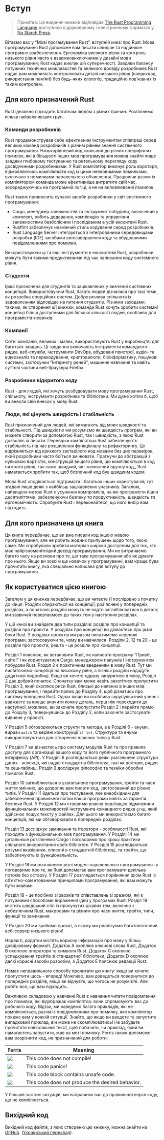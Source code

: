 # Вступ

> Примітка: Це видання книжки відповідає [The Rust Programming
> Language][nsprust] доступною в друкованому і електронному форматах у [No Starch
> Press][nsp].

[nsprust]: https://nostarch.com/rust
[nsp]: https://nostarch.com/

Вітаємо вас у “Мові прогамування Rust”, вступній книзі про Rust.
Мова програмування Rust допоможе вам писати швидше та надійніше програмне
взабезпечення. Ергономіка високого рівня та контроль низького рівня часто є 
взаємновиключними у дизайні мови програмування; Rust кидає виклик цій 
суперечності. Завдяки балансу потужних технічних можливостей та великого 
досвіду розробників Rust надає вам можливість контролювати деталі низького 
рівня (наприклад, використання пам’яті) без будь-яких клопотів, традиційно 
пов’язаних із таким контролем.

## Для кого призначений Rust

Rust ідеально підходить багатьом людям з різних причин. Розглянемо кілька 
найважливіших груп.

### Команди розробників

Rust продемонстрував себе ефективним інструментом співпраці серед великих 
команд розробників з різним рівнем знання системного програмування. 
Низькорівневий код схильний до різних специфічних помилок, які в більшості 
інших мов програмування можна знайти лише завдяки глибокому тестуванню та 
ретельному перегляду коду досвідченими розробниками. У Rust компілятор виконує 
роль воротаря, відмовляючись компілювати код із цими невловимими помилками, 
включано з помилками паралельного обчислення. Працюючи разом із компілятором 
команда може ефективніше витратити свій час, зосереджуючись на програмній 
логіці, а не на виловлюванні помилок.

Rust також привносить сучасні засоби розробники у світ системного 
програмування:

* Cargo, менеджер залежностей та інструмент побудови, включений у комплект, 
  робить додавання, компіляцію та управління залежностями безболісним і 
  послідовним в усій екоситемі Rust.
* Rustfmt забезпечує незмінний стиль кодування серед розробників.
* Rust Language Server інтегрується з інтегрованими середовищами розробки 
  (IDE) засобами автозавершення коду та вбудованими повідомленнями про помилки.

Використовуючи ці та інші інструменти в екосистемі Rust, розробники можуть 
бути такими продуктивними під час написання коду системного рівня.

### Студенти

Іржа призначена для студентів та зацікавлених у вивченні системних концепцій.
Використовуючи Rust, багато людей дізналися про такі теми, як розробка 
оперційних систем. Доброзичлива спільнота із задоволенням відповідає на 
питання студентів. Різними заходами, такими, як створення ції книжки, команди 
Rust хочуть зробити системні концепції більш доступними для більшої кількості 
людей, особливо для програмістів-новачків.

### Компанії

Сотні компаній, великих і малих, використовують Rust у виробництві для багатьох
завдань. Ці завдання включають інструменти командного рядка, веб-служби, 
інструменти DevOps, вбудовані пристрої, аудіо- та відеоаналіз та 
перекодування, криптовалюти, біоінформатику, пошукові системи, застосунки 
"Інтернету речей", машинне навчання та навіть суттєві частини веб-браузера 
Firefox.

### Розробники відкритого коду

Rust - для людей, які хочуть розбудовувати мову програмування Rust, спільноту,
інструменти розробника та бібліотеки. Ми дуже хотіли б, щоб ви внесли свій 
внесок у мову Rust.

### Люди, які цінують швидкість і стабільність

Rust призначений для людей, які вимагають від мови швидкості та стабільності.
Під швидкістю ми розуміємо як швидкість програм, які ви можете створити за 
допомогою Rust, так і швидкість, з якою Rust дозволяє їх писати. Перевірки 
компілятора Rust забезпечують стабільність під час розширення функціоналу та 
рефакторингу. Це відрізняється від крихкого застарілого код мовами без цих 
перевірок, який розробники часто боїться змінювати. Прагнучи до абстракцій з 
нульовою вартістю, конструкцій вищого рівня, що компілюються в код нижчого 
рівня, так само швидкий, як і написаний вручну код,, Rust намагається зробити 
так, щоб безпечний код був швидким кодом.

Мова Rust сподівається підтримати і багатьох інших користувачів; тут згадані
лише деякі з найбільш зацікавлених учасників. Загалом, найвищою метою Rust 
є усунення компромісів, на які програмісти йшли десятиліттями, забезпечуючи 
безпеку *та* продуктивність, швидкість *та* ергономічність. Спробуйте Rust і 
переконайтеся, що його вибір вам підходить.

## Для кого призначена ця книга

Ця книга передбачає, що ви вже писали код іншою мовою програмування, але
не робить жодних припущень щодо того, якою саме. Ми спробували зробити матеріал
широко доступним для тих, хто має найрізноманітніший досвід програмування. Ми
не витрачаємо багато часу на розмови про те, *що* таке програмування або як 
думати про нього. Якщо ви зовсім ще новачок у програмуванні, вам краще буде 
прочитати книгу, яка спеціально написана для вступу до програмування.

## Як користуватися цією книгою

Загалом у ця книжка передбачає, що ви читаєте її послідовно з початку до кінця.
Розділи спираються на концепції, роз'яснені у попередніх розділах, а початкові 
розділи можуть не надто заглиблюватися в деталі; ми зазвичай повертаємося до 
таких тем у наступних розділах.

У цій книзі ви знайдете два типи розділів: розділи про концепції та розділи про
проєкти. У розділах про концепції ви дізнаєтесь про різні боки Rust. У 
розділах проєктів ми разом писатимемо невеликі програми, застосовуючи те, чому 
ви навчилися. Розділи 2, 12 та 20 - це розділи про проєкти; решта - це розділи 
про концепції.

Розділ 1 пояснює, як встановити Rust, як написати програму “Привіт, світе!” і 
як користуватися Cargo, менеджером пакунків і інструментом побудови Rust. 
Розділ 2 є практичним введенням в мову Rust. Тут ми висвітлюємо концепції на 
високому рівні, а пізніші розділи нададуть додаткові подробиці. Якщо ви хочете 
одразу зануритися в мову, Розділ 2 дає добрий початок. Спочатку вам може 
навіть захотітися пропустити Розділ 3, який охоплює риси Rust, близькі до 
наявних в інших мов програмування, і перейти прямо до Розділу 4, щоб дізнатись 
про систему володіння Rust. Однак якщо ви особливо скрупульозний учень і 
вважаєте за краще вивчити кожну деталь, перш ніж переходити до наступної, 
можливо, ви захочете пропустити Розділ 2 і перейти прямо до Розділу 3, 
повернувшись до Розділу 2, коли захочете застосувати вивчене у проєкті.

У Розділі 5 обговорюються структи та методи, а в Розділі 6 - енуми, вирази 
`match` та керівні конструкції `if let`. Структури та енуми використовуються 
для створення власних типів у Rust.

У Розділі 7 ви дізнаєтесь про систему модулів Rust та про правила доступу для 
організації вашого коду та його публічного програмного інтерфейсу (API). У 
Розділі 8 розглядаються деякі узагальнені структури даних - колекції, які 
надає стандартна бібліотека, такі як вектори, рядки та хеш-таблиці. Розділ 9 досліджує філософію та техніки обробки помилок Rust.

Розділ 10 заглиблюється в узагальнене програмування, трейти та часи життя 
змінних, що дозволяє вам писати код, застосований до різних типів. У 
Розділі 11 йдеться про тестування, яке єнеобхідним для забезпечення правильної 
логіки вашої програми навіть за гарантій безпеки Rust. У Розділі 12 ми 
створимо власну реалізацію підмножини функціональних можливостей інструмента 
командного рядка `grep`, який здійснює пошук тексту у файлах. Для цього ми 
використаємо багато концепцій, які ми обговорювали в попередніх розділах.

Розділ 13 досліджує замикання та ітератори - особливості Rust, які походять з
функціональних мов програмування. У Розділі 14 ми детальніше розглянемо Cargo 
і поговоримо про кращі практики спільного використання своїх бібліотек. У 
Розділі 15 розглядаються розумні вказівники, описані в стандартній бібліотеці, 
та трейти, що забезпечують їх функціональність.

У Розділі 16 ми розглянемо різні моделі паралельного програмування та 
поговоримо про те, як Rust допомагає вам програмувати декілька потоків без 
остарху. У Розділі 17 розглядається порівняння ідіом Rust із 
об’єктно-орієнтованими принципами програмування, які вам можуть бути знайомі.

Розділ 18 - це посібних зі зарзків та співставлень зі зразком, які є потужними 
способами вираження ідей у ​​програмах Rust. Розділ 19 містить шведський стіл із 
просунутих цікавих тем, включно з небезпечним Rust, макросами та різним про часи життя, трейти, типи, функції та замикання.

У Розділі 20 ми зробимо проєкт, в якому ми реалізуємо багатопоточний 
веб-сервер низького рівня!

Нарешті, додатки містять корисну інформацію про мову у більш довідковому 
форматі. Додаток А охоплює ключові слова Rust, Додаток B охоплює оператори та символи Rust, Додаток C охоплює успадкування трейтів зі стандартної бібліотеки, Додаток D охоплює деякі корисні засоби розробки, а Додаток E пояснює редакції Rust.

Немає неправильного способу прочитати цю книгу: якщо ви хочете пропустити щось - вперед! Можливо, вам доведеться повернутися до попередніх розділів, якщо ви відчуєте, що чогось не розумієте. Але робіть все, що вам підходить.

<span id = "ferris"> </span>

Важливою складовою у навчанні Rust є навчання читати повідомлення про помилки, 
які відображає компілятор: вони спрямовують вас до робочого коду.
Відтак, ми наведемо багато прикладів, які не компілюються, разом із 
повідомленням про помилку, яке компілятор покаже вам у кожній ситуації. 
Знайте, що якщо ви введете та запустите випадковий приклад, він може не 
скомпілюватись! Не забудьте прочитати навколишній текст, щоб побачити, чи 
приклад, який ви намагаєтесь запустити, мав на меті помилку. Ferris також 
допоможе вам розрізнити код, не призначений для роботи:

| Ferris                                                                 | Meaning                                          |
|------------------------------------------------------------------------|--------------------------------------------------|
| <img src="img/ferris/does_not_compile.svg" class="ferris-explain"/>    | This code does not compile!                      |
| <img src="img/ferris/panics.svg" class="ferris-explain"/>              | This code panics!                                |
| <img src="img/ferris/unsafe.svg" class="ferris-explain"/>              | This code block contains unsafe code.            |
| <img src="img/ferris/not_desired_behavior.svg" class="ferris-explain"/>| This code does not produce the desired behavior. |

У більшій частині ситуацій, ми направимо вас до правильної версії коду, що не компілюється.

## Вихідний код

Вихідний код файлів, з яких створеню цю книжку, можна знайти на [GitHub][book].
([Український переклад][GitHub Ukrainian]).

[book]: https://github.com/rust-lang/book/tree/master/src
[GitHub Ukrainian]: https://???
